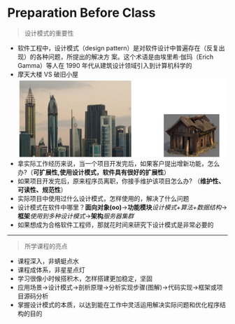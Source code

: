 # Preparation Before Class

> 设计模式的重要性

- 软件工程中，设计模式（design pattern）是对软件设计中普遍存在（反复出现）的各种问题，所提出的解决方
  案。这个术语是由埃里希·伽玛（Erich Gamma）等人在 1990 年代从建筑设计领域引入到计算机科学的
- 摩天大楼 VS 破旧小屋
![设计模式示意图](./设计模式示意图.png)
- 拿实际工作经历来说，当一个项目开发完后，如果客户提出增新功能，怎么办?（**可扩展性,使用设计模式，软件具有很好的扩展性**）
- 如果项目开发完后，原来程序员离职，你接手维护该项目怎么办? （**维护性、可读性、规范性**）
- 实际项目中使用过什么设计模式，怎样使用的，解决了什么问题
- 设计模式在软件中哪里？**面向对象(oo)**→**功能模块***设计模式+算法+数据结构*→**框架***使用到多种设计模式*→**架构***服务器集群*
- 如果想成为合格软件工程师，那就花时间来研究下设计模式是非常必要的

---

> 所学课程的亮点

- 课程深入，非蜻蜓点水
- 课程成体系，非星星点灯
- 学习很像小时候搭积木，怎样搭建更加稳定，坚固
- 应用场景→设计模式→剖析原理→分析实现步骤(图解)→代码实现→框架或项目源码分析
- 掌握设计模式的本质，以达到能在工作中灵活运用解决实际问题和优化程序结构的目的